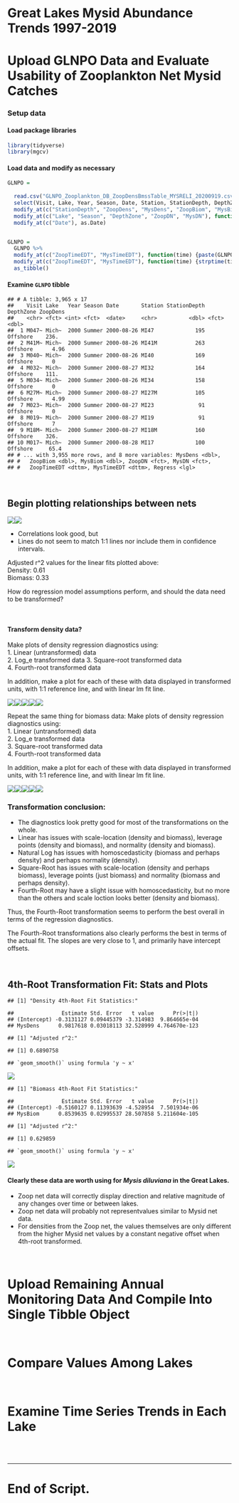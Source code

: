 Great Lakes Mysid Abundance Trends 1997-2019
================

# Upload GLNPO Data and Evaluate Usability of Zooplankton Net Mysid Catches

### Setup data

#### Load package libraries

``` r
library(tidyverse)
library(mgcv)
```

#### Load data and modify as necessary

``` r
GLNPO =
  
  read.csv("GLNPO_Zooplankton_DB_ZoopDensBmssTable_MYSRELI_20200919.csv") %>% 
  select(Visit, Lake, Year, Season, Date, Station, StationDepth, DepthZone, ZoopDens = NUM_M2, MysDens = Mysid_Dens, ZoopBiom = BIOM_mgM2, MysBiom = Mysid_Bms, ZoopDN = Day_Nite_Zoop, MysDN = Day_Nite_Mys, ZoopTimeEDT = TimeZoopSam_EDT, MysTimeEDT = TimeMysSam_EDT, Regress = Regress.) %>% 
  modify_at(c("StationDepth", "ZoopDens", "MysDens", "ZoopBiom", "MysBiom"), as.numeric) %>% 
  modify_at(c("Lake", "Season", "DepthZone", "ZoopDN", "MysDN"), function(field){factor(field,ordered=F)}) %>%
  modify_at(c("Date"), as.Date)


GLNPO =
  GLNPO %>% 
  modify_at(c("ZoopTimeEDT", "MysTimeEDT"), function(time) {paste(GLNPO$Date, time, sep = " ")}) %>%
  modify_at(c("ZoopTimeEDT", "MysTimeEDT"), function(time) {strptime(time, format = "%Y-%m-%d %H:%M", tz = "EST5EDT")}) %>% 
  as_tibble()
```

#### Examine `GLNPO` tibble

    ## # A tibble: 3,965 x 17
    ##    Visit Lake   Year Season Date       Station StationDepth DepthZone ZoopDens
    ##    <chr> <fct> <int> <fct>  <date>     <chr>          <dbl> <fct>        <dbl>
    ##  1 M047~ Mich~  2000 Summer 2000-08-26 MI47             195 Offshore    236.  
    ##  2 M41M~ Mich~  2000 Summer 2000-08-26 MI41M            263 Offshore      4.96
    ##  3 M040~ Mich~  2000 Summer 2000-08-26 MI40             169 Offshore      0   
    ##  4 M032~ Mich~  2000 Summer 2000-08-27 MI32             164 Offshore    111.  
    ##  5 M034~ Mich~  2000 Summer 2000-08-26 MI34             158 Offshore      0   
    ##  6 M27M~ Mich~  2000 Summer 2000-08-27 MI27M            105 Offshore      4.99
    ##  7 M023~ Mich~  2000 Summer 2000-08-27 MI23              91 Offshore      0   
    ##  8 M019~ Mich~  2000 Summer 2000-08-27 MI19              91 Offshore      7   
    ##  9 M18M~ Mich~  2000 Summer 2000-08-27 MI18M            160 Offshore    326.  
    ## 10 M017~ Mich~  2000 Summer 2000-08-28 MI17             100 Offshore     65.4 
    ## # ... with 3,955 more rows, and 8 more variables: MysDens <dbl>,
    ## #   ZoopBiom <dbl>, MysBiom <dbl>, ZoopDN <fct>, MysDN <fct>,
    ## #   ZoopTimeEDT <dttm>, MysTimeEDT <dttm>, Regress <lgl>

<br>

## Begin plotting relationships between nets

![](GLNPO_Long_term_2019_files/figure-gfm/linear%20plots-1.png)<!-- -->![](GLNPO_Long_term_2019_files/figure-gfm/linear%20plots-2.png)<!-- -->

  - Correlations look good, but  
  - Lines do not seem to match 1:1 lines nor include them in confidence
    intervals.

Adjusted r^2 values for the linear fits plotted above:  
Density: 0.61  
Biomass: 0.33

How do regression model assumptions perform, and should the data need to
be transformed?

<br>

#### Transform density data?

Make plots of density regression diagnostics using:  
1\. Linear (untransformed) data  
2\. Log\_e transformed data 3. Square-root transformed data  
4\. Fourth-root transformed data

In addition, make a plot for each of these with data displayed in
transformed units, with 1:1 reference line, and with linear lm fit line.

![](GLNPO_Long_term_2019_files/figure-gfm/check%20for%20data%20transformation%20in%20density%20data-1.png)<!-- -->![](GLNPO_Long_term_2019_files/figure-gfm/check%20for%20data%20transformation%20in%20density%20data-2.png)<!-- -->![](GLNPO_Long_term_2019_files/figure-gfm/check%20for%20data%20transformation%20in%20density%20data-3.png)<!-- -->![](GLNPO_Long_term_2019_files/figure-gfm/check%20for%20data%20transformation%20in%20density%20data-4.png)<!-- -->![](GLNPO_Long_term_2019_files/figure-gfm/check%20for%20data%20transformation%20in%20density%20data-5.png)<!-- -->

Repeat the same thing for biomass data: Make plots of density regression
diagnostics using:  
1\. Linear (untransformed) data  
2\. Log\_e transformed data  
3\. Square-root transformed data  
4\. Fourth-root transformed data

In addition, make a plot for each of these with data displayed in
transformed units, with 1:1 reference line, and with linear lm fit line.

![](GLNPO_Long_term_2019_files/figure-gfm/check%20for%20data%20transformation%20in%20biomass%20data-1.png)<!-- -->![](GLNPO_Long_term_2019_files/figure-gfm/check%20for%20data%20transformation%20in%20biomass%20data-2.png)<!-- -->![](GLNPO_Long_term_2019_files/figure-gfm/check%20for%20data%20transformation%20in%20biomass%20data-3.png)<!-- -->![](GLNPO_Long_term_2019_files/figure-gfm/check%20for%20data%20transformation%20in%20biomass%20data-4.png)<!-- -->![](GLNPO_Long_term_2019_files/figure-gfm/check%20for%20data%20transformation%20in%20biomass%20data-5.png)<!-- -->

### Transformation conclusion:

  - The diagnostics look pretty good for most of the transformations on
    the whole.
  - Linear has issues with scale-location (density and biomass),
    leverage points (density and biomass), and normality (density and
    biomass).
  - Natural Log has issues with homoscedasticity (biomass and perhaps
    density) and perhaps normality (density).
  - Square-Root has issues with scale-location (density and perhaps
    biomass), leverage points (just biomass) and normality (biomass and
    perhaps density).
  - Fourth-Root may have a slight issue with homoscedasticity, but no
    more than the others and scale loction looks better (density and
    biomass).

Thus, the Fourth-Root transformation seems to perform the best overall
in terms of the regression diagnostics.

The Fourth-Root transformations also clearly performs the best in terms
of the actual fit. The slopes are very close to 1, and primarily have
intercept offsets.

<br>

## 4th-Root Transformation Fit: Stats and Plots

    ## [1] "Density 4th-Root Fit Statistics:"

    ##               Estimate Std. Error   t value      Pr(>|t|)
    ## (Intercept) -0.3131127 0.09445379 -3.314983  9.864665e-04
    ## MysDens      0.9817618 0.03018113 32.528999 4.764670e-123

    ## [1] "Adjusted r^2:"

    ## [1] 0.6890758

    ## `geom_smooth()` using formula 'y ~ x'

![](GLNPO_Long_term_2019_files/figure-gfm/4th-Root%20Fit%20Stats%20and%20Plots-1.png)<!-- -->

    ## [1] "Biomass 4th-Root Fit Statistics:"

    ##               Estimate Std. Error   t value      Pr(>|t|)
    ## (Intercept) -0.5160127 0.11393639 -4.528954  7.501934e-06
    ## MysBiom      0.8539635 0.02995537 28.507858 5.211604e-105

    ## [1] "Adjusted r^2:"

    ## [1] 0.629859

    ## `geom_smooth()` using formula 'y ~ x'

![](GLNPO_Long_term_2019_files/figure-gfm/4th-Root%20Fit%20Stats%20and%20Plots-2.png)<!-- -->

#### Clearly these data are worth using for *Mysis diluviana* in the Great Lakes.

  - Zoop net data will correctly display direction and relative
    magnitude of any changes over time or between lakes.  
  - Zoop net data will probably not representvalues similar to Mysid net
    data.  
  - For densities from the Zoop net, the values themselves are only
    different from the higher Mysid net values by a constant negative
    offset when 4th-root transformed.

<br>

# Upload Remaining Annual Monitoring Data And Compile Into Single Tibble Object

<br>

# Compare Values Among Lakes

<br>

# Examine Time Series Trends in Each Lake

<br> <br>

-----

# End of Script.
